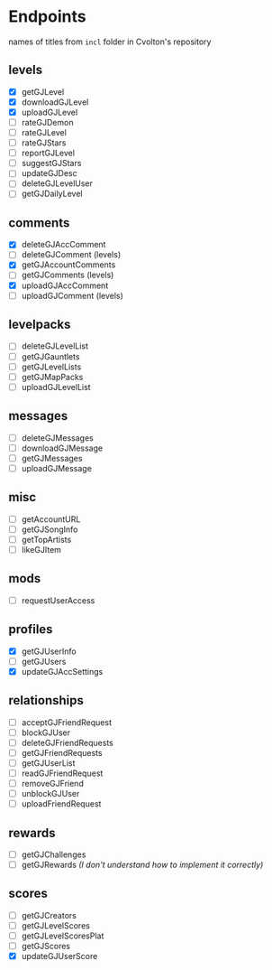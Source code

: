 # Endpoints

names of titles from `incl` folder in Cvolton's repository

## levels

- [x] getGJLevel
- [x] downloadGJLevel
- [x] uploadGJLevel
- [ ] rateGJDemon
- [ ] rateGJLevel
- [ ] rateGJStars
- [ ] reportGJLevel
- [ ] suggestGJStars
- [ ] updateGJDesc
- [ ] deleteGJLevelUser
- [ ] getGJDailyLevel

## comments

- [x] deleteGJAccComment
- [ ] deleteGJComment (levels)
- [x] getGJAccountComments
- [ ] getGJComments (levels)
- [x] uploadGJAccComment
- [ ] uploadGJComment (levels)

## levelpacks

- [ ] deleteGJLevelList
- [ ] getGJGauntlets
- [ ] getGJLevelLists
- [ ] getGJMapPacks
- [ ] uploadGJLevelList

## messages

- [ ] deleteGJMessages
- [ ] downloadGJMessage
- [ ] getGJMessages
- [ ] uploadGJMessage

## misc

- [ ] getAccountURL
- [ ] getGJSongInfo
- [ ] getTopArtists
- [ ] likeGJItem

## mods

- [ ] requestUserAccess

## profiles

- [x] getGJUserInfo
- [ ] getGJUsers
- [x] updateGJAccSettings

## relationships

- [ ] acceptGJFriendRequest
- [ ] blockGJUser
- [ ] deleteGJFriendRequests
- [ ] getGJFriendRequests
- [ ] getGJUserList
- [ ] readGJFriendRequest
- [ ] removeGJFriend
- [ ] unblockGJUser
- [ ] uploadFriendRequest

## rewards

- [ ] getGJChallenges
- [ ] getGJRewards *(I don't understand how to implement it correctly)*

## scores

- [ ] getGJCreators
- [ ] getGJLevelScores
- [ ] getGJLevelScoresPlat
- [ ] getGJScores
- [x] updateGJUserScore